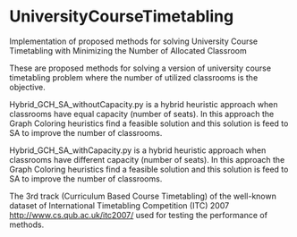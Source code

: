 # UniversityCourseTimetabling
Implementation of proposed methods for solving University Course Timetabling with Minimizing the Number of Allocated Classroom

These are proposed methods for solving a version of university course timetabling problem where the number of utilized classrooms is the objective.

Hybrid_GCH_SA_withoutCapacity.py is a hybrid heuristic approach when classrooms have equal capacity (number of seats). In this approach the Graph Coloring heuristics find a feasible solution and this solution is feed to SA to improve the number of classrooms.

Hybrid_GCH_SA_withCapacity.py is a hybrid heuristic approach when classrooms have different capacity (number of seats). In this approach the Graph Coloring heuristics find a feasible solution and this solution is feed to SA to improve the number of classrooms.


The 3rd track (Curriculum Based Course Timetabling) of the well-known dataset of International Timetabling Competition (ITC) 2007 http://www.cs.qub.ac.uk/itc2007/ used for testing the performance of methods.
